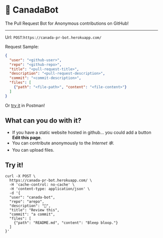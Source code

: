 # 🤖 CanadaBot
The Pull Request Bot for Anonymous contributions on GitHub!

---

Url: `POST`:`https://canada-pr-bot.herokuapp.com/`

Request Sample:
```json
{
  "user": "<github-user>",
  "repo": "<github-repo>",
  "title": "<pull-request-title>",
  "description": "<pull-request-description>",
  "commit": "<commit-description>",
  "files": [
  	{"path": "<file-path>", "content": "<file-content>"}
  ]
}
```

Or [try it](https://www.getpostman.com/collections/e9b9deac7148e7dd0473) in Postman!

## What can you do with it?

- If you have a static website hosted in github... you could add a button **Edit this page**.
- You can contribute anonymously to the *Internet 🕸*.
- You can upload files.

## Try it!
```
curl -X POST \
  https://canada-pr-bot.herokuapp.com/ \
  -H 'cache-control: no-cache' \
  -H 'content-type: application/json' \
  -d '{
  "user": "canada-bot",
  "repo": "arepo",
  "description": "🤖",
  "title": "Review this",
  "commit": "a commit",
  "files": [
  	{"path": "README.md", "content": "Bleep bloop."}
  ]
}'
```
